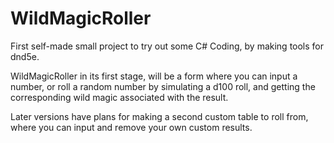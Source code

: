 # WildMagicRoller
First self-made small project to try out some C# Coding, by making tools for dnd5e.

WildMagicRoller in its first stage, will be a form where you can input a number,
or roll a random number by simulating a d100 roll, and getting the corresponding
wild magic associated with the result.

Later versions have plans for making a second custom table to roll from, where you 
can input and remove your own custom results. 